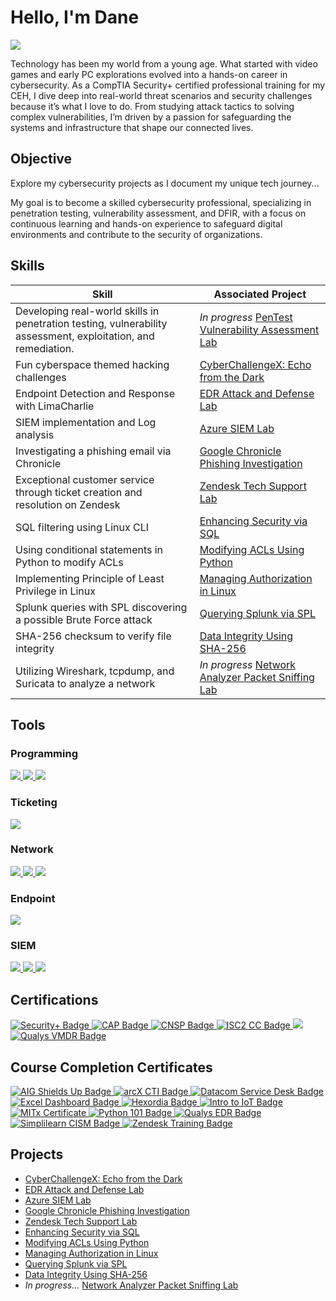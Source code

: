 # Hello, I'm Dane
<a href="https://linkedin.com/in/dane-reilly"><img src="https://img.shields.io/badge/-LinkedIn-0072b1?&style=for-the-badge&logo=linkedin&logoColor=white" /></a>

Technology has been my world from a young age. What started with video games and early PC explorations evolved into a hands-on career in cybersecurity. As a CompTIA Security+ certified professional training for my CEH, I dive deep into real-world threat scenarios and security challenges because it’s what I love to do. From studying attack tactics to solving complex vulnerabilities, I’m driven by a passion for safeguarding the systems and infrastructure that shape our connected lives.

## Objective

Explore my cybersecurity projects as I document my unique tech journey...

My goal is to become a skilled cybersecurity professional, specializing in penetration testing, vulnerability assessment, and DFIR, with a focus on continuous learning and hands-on experience to safeguard digital environments and contribute to the security of organizations.

## Skills

| Skill                                         | Associated Project         |
|-----------------------------------------------|----------------------------|
| Developing real-world skills in penetration testing, vulnerability assessment, exploitation, and remediation. |_In progress_ <a href="https://github.com/d4n392/PenTest-Vulnerability-Assessment-Lab" target="_blank"> PenTest Vulnerability Assessment Lab </a>|
| Fun cyberspace themed hacking challenges | <a href="https://github.com/d4n392/CyberChallengeX" target="_blank"> CyberChallengeX: Echo from the Dark</a>|
| Endpoint Detection and Response with LimaCharlie    | <a href="https://github.com/d4n392/EDR-Attack-and-Defense-Lab" target="_blank"> EDR Attack and Defense Lab</a>|
| SIEM implementation and Log analysis          | <a href="https://github.com/d4n392/Azure-SIEM-Lab" target="_blank"> Azure SIEM Lab</a>|
| Investigating a phishing email via Chronicle  | <a href="https://github.com/d4n392/Google-Chronicle-Phishing-Investigation" target="_blank"> Google Chronicle Phishing Investigation</a>|
| Exceptional customer service through ticket creation and resolution on Zendesk     | <a href="https://github.com/d4n392/Zendesk-Tech-Support-Lab" target="_blank"> Zendesk Tech Support Lab</a>|
| SQL filtering using Linux CLI                    | <a href="https://github.com/d4n392/Enhancing-Security-via-SQL" target="_blank"> Enhancing Security via SQL</a>|
| Using conditional statements in Python to modify ACLs   | <a href="https://github.com/d4n392/Modifying-ACLs-Using-Python" target="_blank"> Modifying ACLs Using Python</a>|
| Implementing Principle of Least Privilege in Linux         | <a href="https://github.com/d4n392/Managing-Authorization-in-Linux" target="_blank"> Managing Authorization in Linux</a>|
| Splunk queries with SPL discovering a possible Brute Force attack | <a href="https://github.com/d4n392/Querying-Splunk-via-SPL" target="_blank"> Querying Splunk via SPL</a>|
| SHA-256 checksum to verify file integrity     | <a href="https://github.com/d4n392/Data-Integrity-Using-SHA-256" target="_blank"> Data Integrity Using SHA-256</a>|
| Utilizing Wireshark, tcpdump, and Suricata to analyze a network     |_In progress_ <a href="https://github.com/d4n392/Network-Analyzer-Packet-Sniffing-Lab" target="_blank"> Network Analyzer Packet Sniffing Lab</a>|



## Tools

### Programming
<div>
<a href="https://github.com/d4n392/Enhancing-Security-via-SQL" target="_blank">    
    <img src="https://img.shields.io/badge/-SQL-8B0000?&style=for-the-badge&logo=SQL&logoColor=white" />
</a>    
<a href="https://github.com/d4n392/Modifying-ACLs-Using-Python" target="_blank">    
    <img src="https://img.shields.io/badge/-Python-800080?&style=for-the-badge&logo=Python&logoColor=white" />
</a>    
<a href="https://github.com/d4n392/Managing-Authorization-in-Linux" target="_blank">    
    <img src="https://img.shields.io/badge/-Linux-FCC624?&style=for-the-badge&logo=Linux&logoColor=black" />
</a>

### Ticketing 
<div>
<a href="https://github.com/d4n392/Zendesk-Tech-Support-Lab" target="_blank">
    <img src="https://img.shields.io/badge/-Zendesk-006AFF?&style=for-the-badge&logo=Zendesk&logoColor=white" />
</a>
</div>
    
### Network
<div>
<a href="https://github.com/d4n392/Network-Analyzer-Packet-Sniffing-Lab" target="_blank">
    <img src="https://img.shields.io/badge/-Wireshark-1679A7?&style=for-the-badge&logo=Wireshark&logoColor=white" />
    <img src="https://img.shields.io/badge/-tcpdump-6B8E23?&style=for-the-badge&logo=tcpdump&logoColor=white" />
    <img src="https://img.shields.io/badge/-Suricata-EF3B2D?&style=for-the-badge&logo=Suricata&logoColor=white" />
</a>
</div>

### Endpoint
<div>
<a href="https://github.com/d4n392/EDR-Attack-and-Defense-Lab" target="_blank"> 
    <img src="https://img.shields.io/badge/-LimaCharlie-00A4EF?&style=for-the-badge&logo=LimaCharlie&logoColor=white" /> 
</a>
</div>
    
### SIEM
<div>
<a href="https://github.com/d4n392/Azure-SIEM-Lab" target="_blank"> 
    <img src="https://img.shields.io/badge/-Microsoft_Sentinel-0078D4?&style=for-the-badge&logo=Microsoft&logoColor=white" />
</a>
<a href="https://github.com/d4n392/Querying-Splunk-via-SPL" target="_blank"> 
    <img src="https://img.shields.io/badge/-Splunk-000000?&style=for-the-badge&logo=Splunk&logoColor=white" />
</a>
<a href="https://github.com/d4n392/Google-Chronicle-Phishing-Investigation" target="_blank"> 
    <img src="https://img.shields.io/badge/-Google_Chronicle-000000?&style=for-the-badge&logo=google-chrome&logoColor=white" />
</a>
</div>

## Certifications
<div>
<a href="https://www.credly.com/earner/earned/badge/55217136-cfed-42f7-bb11-229679bb8b5d" target="_blank">
    <img src="https://img.shields.io/badge/-Security%2B-FF0000?&style=for-the-badge&logo=CompTIA&logoColor=white" alt="Security+ Badge" />
</a>
    <a href="https://candidate.speedexam.net/certificate.aspx?SSTATE=am4131EniU8ntjp4bO5mXY7XkJQXFNsdsSE8jH7qa7UuAbeSbvma52evDcLwq1JxPLgEjWQ22u0E1SHSUzNJ2HGTmZV9ba+9bUfTPO7RqnQ=" target="_blank">
        <img src="https://img.shields.io/badge/-CAP-FF7F00?&style=for-the-badge&logo=https://secops.group/wp-content/uploads/2023/01/Certified-AppSec-Practitioner.png&logoColor=white" alt="CAP Badge" />
    </a>
</a>
    <a href="https://candidate.speedexam.net/certificate.aspx?SSTATE=am4131EniU8ntjp4bO5mXVKN4Xf8Ks6FoHbYoob69TmqlwVAatpWPBw/8Xg1C3HaKbsynDG3l55n8LyNUt2Cu52Y5GQlQ0s90VaI0u8bnVU=" target="_blank">
        <img src="https://img.shields.io/badge/-CNSP-FF7F00?&style=for-the-badge&logo=https://secops.group/wp-content/uploads/2023/01/Certified-Network-Security-Practitioner.png&logoColor=white" alt="CNSP Badge" />
    </a>
</a>
<a href="https://www.credly.com/earner/earned/badge/65dbf142-f8a8-4a8d-b46f-cdaa624b38a5" target="_blank">
    <img src="https://img.shields.io/badge/-ISC2%20CC-00AC18?&style=for-the-badge&logo=ISC2&logoColor=white" alt="ISC2 CC Badge" />
</a>
<a href="https://www.credly.com/badges/6d945be8-88ea-4334-b338-67ce8990a67c" target="_blank">
    <img src="https://img.shields.io/badge/-Google%20Cybersecurity-4285F4?&style=for-the-badge&logo=Google&logoColor=white" /> 
</a>
    <!-- Qualys VMDR - Certified Specialist -->
<a href="https://github.com/d4n392/Professional-Certificates/blob/main/Qualys%20VMDR%20-%20Certified%20Specialist.pdf" target="_blank">
    <img src="https://img.shields.io/badge/-Qualys%20VMDR%20Specialist-DC143C?&style=for-the-badge&logo=Qualys&logoColor=white" alt="Qualys VMDR Badge" />
</a>
</div>

## Course Completion Certificates
<div>
    <!-- AIG Shields Up- Cybersecurity Job Simulation -->
    <a href="https://github.com/d4n392/Professional-Certificates/blob/main/AIG%20Shields%20Up-%20Cybersecurity%20Job%20Simulation.pdf" target="_blank">
        <img src="https://img.shields.io/badge/-AIG%20Shields%20Up-FF4500?&style=for-the-badge&logo=Shield&logoColor=white" alt="AIG Shields Up Badge" />
    </a>
    <!-- arcX - Cyber Threat Intelligence 101 -->
    <a href="https://github.com/d4n392/Professional-Certificates/blob/main/arcX%20-%20Cyber%20Threat%20Intelligence%20101.pdf" target="_blank">
        <img src="https://img.shields.io/badge/-arcX%20CTI%20101-8A2BE2?&style=for-the-badge&logo=ArchLinux&logoColor=white" alt="arcX CTI Badge" />
    </a>
    <!-- Datacom Service Desk Job Sim -->
    <a href="https://github.com/d4n392/Professional-Certificates/blob/main/Datacom%20Service%20Desk%20Job%20Sim.pdf" target="_blank">
        <img src="https://img.shields.io/badge/-Datacom%20Service%20Desk-FFD700?&style=for-the-badge&logo=Deskpro&logoColor=white" alt="Datacom Service Desk Badge" />
    </a>
    <!-- Excel Dashboard -->
    <a href="https://github.com/d4n392/Professional-Certificates/blob/main/Excel%20Dashboard.pdf" target="_blank">
        <img src="https://img.shields.io/badge/-Excel%20Dashboard%20Basics-006400?&style=for-the-badge&logo=MicrosoftExcel&logoColor=white" alt="Excel Dashboard Badge" />
    </a>
    <!-- Hexordia - Mobile Device Preservation -->
    <a href="https://github.com/d4n392/Professional-Certificates/blob/main/Hexordia%20-%20Mobile%20Device%20Preservation.png" target="_blank">
        <img src="https://img.shields.io/badge/-Hexordia%20Mobile%20Preservation-696969?&style=for-the-badge&logo=Mobile&logoColor=white" alt="Hexordia Badge" />
    </a>
    <!-- Intro to IoT -->
    <a href="https://github.com/d4n392/Professional-Certificates/blob/main/Intro%20to%20IoT.pdf" target="_blank">
        <img src="https://img.shields.io/badge/-Intro%20to%20IoT-FF6347?&style=for-the-badge&logo=Iot&logoColor=white" alt="Intro to IoT Badge" />
    </a>
    <!-- MITx Online Certificate for Cybersecurity for Critical Urban Infrastructure -->
    <a href="https://github.com/d4n392/Professional-Certificates/blob/main/MITx%20Online%20_%20Certificate%20for_%20Cybersecurity%20for%20Critical%20Urban%20Infrastructure.pdf" target="_blank">
        <img src="https://img.shields.io/badge/-MITx%20Critical%20Infrastructure-000080?&style=for-the-badge&logo=MIT&logoColor=white" alt="MITx Certificate" />
    </a>
    <!-- Python 101 -->
    <a href="https://github.com/d4n392/Professional-Certificates/blob/main/Python%20101.pdf" target="_blank">
        <img src="https://img.shields.io/badge/-Python%20101-3776AB?&style=for-the-badge&logo=Python&logoColor=white" alt="Python 101 Badge" />
    </a>
    <!-- Qualys EDR -->
    <a href="https://github.com/d4n392/Professional-Certificates/blob/main/Qualys%20EDR.pdf" target="_blank">
        <img src="https://img.shields.io/badge/-Qualys%20EDR-FF6347?&style=for-the-badge&logo=Qualys&logoColor=white" alt="Qualys EDR Badge" />
    </a>
    <!-- Simplilearn CISM Course -->
    <a href="https://github.com/d4n392/Professional-Certificates/blob/main/Simplilearn%20CISM%20Course.pdf" target="_blank">
        <img src="https://img.shields.io/badge/-Simplilearn%20CISM%20Course-228B22?&style=for-the-badge&logo=Leanpub&logoColor=white" alt="Simplilearn CISM Badge" />
    </a>
    <!-- Zendesk Training Cert -->
    <a href="https://github.com/d4n392/Professional-Certificates/blob/main/Zendesk%20Training%20Cert.pdf" target="_blank">
        <img src="https://img.shields.io/badge/-Zendesk%20Training-00BFFF?&style=for-the-badge&logo=Zendesk&logoColor=white" alt="Zendesk Training Badge" />
    </a>
</div>



## Projects
- <a href="https://github.com/d4n392/CyberChallengeX" target="_blank"> CyberChallengeX: Echo from the Dark</a>
- <a href="https://github.com/d4n392/EDR-Attack-and-Defense-Lab" target="_blank"> EDR Attack and Defense Lab</a>
- <a href="https://github.com/d4n392/Azure-SIEM-Lab" target="_blank"> Azure SIEM Lab </a>
- <a href="https://github.com/d4n392/Google-Chronicle-Phishing-Investigation" target="_blank"> Google Chronicle Phishing Investigation</a>
- <a href="https://github.com/d4n392/Zendesk-Tech-Support-Lab" target="_blank"> Zendesk Tech Support Lab</a>
- <a href="https://github.com/d4n392/Enhancing-Security-via-SQL" target="_blank"> Enhancing Security via SQL</a>
- <a href="https://github.com/d4n392/Modifying-ACLs-Using-Python" target="_blank"> Modifying ACLs Using Python</a>
- <a href="https://github.com/d4n392/Managing-Authorization-in-Linux" target="_blank"> Managing Authorization in Linux</a>
- <a href="https://github.com/d4n392/Querying-Splunk-via-SPL" target="_blank"> Querying Splunk via SPL</a>
- <a href="https://github.com/d4n392/Data-Integrity-Using-SHA-256" target="_blank"> Data Integrity Using SHA-256</a>
- _In progress..._ <a href="https://github.com/d4n392/Network-Analyzer-Packet-Sniffing-Lab" target="_blank"> Network Analyzer Packet Sniffing Lab</a>



